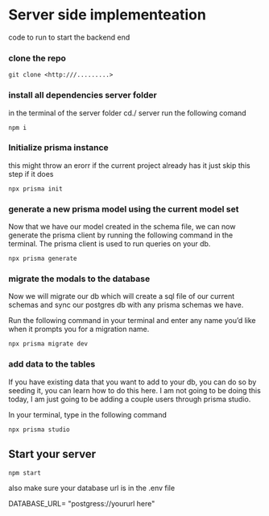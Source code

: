 # Server side implementeation

code to run to start the backend end

### clone the repo

```
git clone <http:///.........>

```

### install all dependencies server folder

in the terminal of the server folder cd./ server run the following comand

```
npm i
```

### Initialize prisma instance

this might throw an erorr if the current project already has it just skip this step if it does

```
npx prisma init
```

### generate a new prisma model using the current model set

Now that we have our model created in the schema file, we can now generate the prisma client by running the following command in the terminal. The prisma client is used to run queries on your db.

```
npx prisma generate
```

### migrate the modals to the database

Now we will migrate our db which will create a sql file of our current schemas and sync our postgres db with any prisma schemas we have.

Run the following command in your terminal and enter any name you’d like when it prompts you for a migration name.

```
npx prisma migrate dev
```

### add data to the tables

If you have existing data that you want to add to your db, you can do so by seeding it, you can learn how to do this here. I am not going to be doing this today, I am just going to be adding a couple users through prisma studio.

In your terminal, type in the following command

```
npx prisma studio
```

## Start your server

```
npm start

```

also make sure your database url is in the .env file

DATABASE_URL= "postgress://yoururl here"
